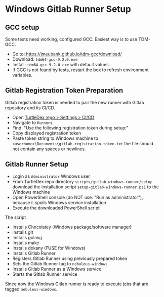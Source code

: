 # Windows Gitlab Runner Setup

## GCC setup

Some tests need working, configured GCC.
Easiest way is to use TDM-GCC.

- Go to: https://jmeubank.github.io/tdm-gcc/download/
- Download: `tdm64-gcc-9.2.0.exe` 
- Install: `tdm64-gcc-9.2.0.exe` with default values
- If GCC is not found by tests,
  restart the box to refresh environment variables.

## Gitlab Registration Token Preparation

Gitlab registration token is needed to pair the new runner with Gitlab repository and its CI/CD.

- Open [TurtleDex repo > Settings > CI/CD](https://github.com/turtledex/TurtleDexCore/-/settings/ci_cd)
- Navigate to `Runners`
- Find: "Use the following registration token during setup:" 
- Copy displayed registration token
- Paste token string to Windows machine to
  `<userhome>\Documents\gitlab-registration-token.txt`
  the file should not contain any spaces or newlines.

## Gitlab Runner Setup

- Login as `Administrator` Windows user
- From TurtleDex repo directory `scripts/gitlab-windows-runner/setup`
  download the installation script `setup-gitlab-windows-runner.ps1`
  to the Windows machine
- Open PowerShell console (do NOT use: "Run as administrator"),
  because it spoils Windows service installation
- Execute the downloaded PowerShell script

The script

- Installs Chocolatey (Windows package/software manager)
- installs git
- Installs golang
- Installs make
- Installs dokany (FUSE for Windows)
- Installs Gitlab Runner
- Registers Gitlab Runner using previously prepared token
- Sets the Gitlab Runner tag to `nebulous-windows`
- Installs Gitlab Runner as a Windows service
- Starts the Gitlab Runner service

Since now the Windows Gitlab runner is ready to execute jobs
that are tagged `nebulous-windows`.